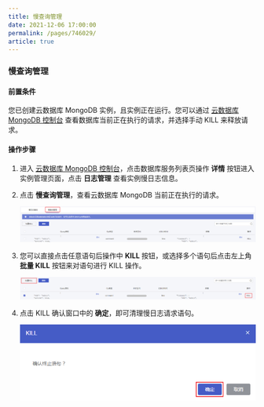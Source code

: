 ```yaml
---
title: 慢查询管理
date: 2021-12-06 17:00:00
permalink: /pages/746029/
article: true
---
```


### 慢查询管理

#### 前置条件

您已创建云数据库 MongoDB 实例，且实例正在运行。您可以通过 [云数据库 MongoDB 控制台](https://console.capitalonline.net/mongodb) 查看数据库当前正在执行的请求，并选择手动 KILL 来释放请求。

#### 操作步骤

1. 进入 [云数据库 MongoDB 控制台](https://console.capitalonline.net/mongodb)，点击数据库服务列表页操作 **详情** 按钮进入实例管理页面，点击 **日志管理** 查看实例慢日志信息。

2. 点击 **慢查询管理**，查看云数据库 MongoDB 当前正在执行的请求。

   ![query_console](./../../pic/query_console.png)

3. 您可以直接点击任意语句后操作中 **KILL** 按钮，或选择多个语句后点击左上角 **批量 KILL** 按钮来对语句进行 KILL 操作。

   ![query_kill](./../../pic/query_kill.png)

4. 点击 KILL 确认窗口中的 **确定**，即可清理慢日志请求语句。

   ![query_popup](./../../pic/query_popup.png)
